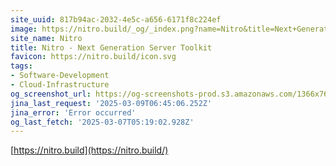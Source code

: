 ```yaml
---
site_uuid: 817b94ac-2032-4e5c-a656-6171f8c224ef
image: https://nitro.build/_og/_index.png?name=Nitro&title=Next+Generation+Server+Toolkit&description=Create+web+servers+with+everything+you+need+and+deploy+them+wherever+you+prefer.
site_name: Nitro
title: Nitro - Next Generation Server Toolkit
favicon: https://nitro.build/icon.svg
tags:
- Software-Development
- Cloud-Infrastructure
og_screenshot_url: https://og-screenshots-prod.s3.amazonaws.com/1366x768/80/false/65242f9d51f87d4892da164ddc821c79ee82d83dcabb324126eb6b4b42f30e94.jpeg
jina_last_request: '2025-03-09T06:45:06.252Z'
jina_error: 'Error occurred'
og_last_fetch: '2025-03-07T05:19:02.928Z'
---
```



[https://nitro.build](https://nitro.build/)
